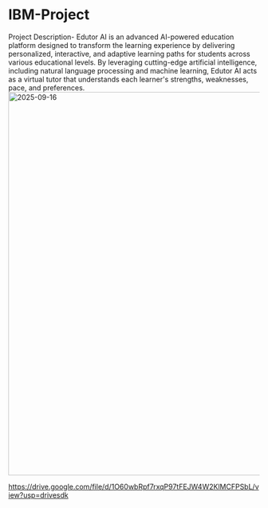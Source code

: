# IBM-Project
Project Description- 
 Edutor AI is an advanced AI-powered education platform designed to transform the learning experience by delivering personalized, interactive, and adaptive learning paths for students across various educational levels. By leveraging cutting-edge artificial intelligence, including natural language processing and machine learning, Edutor AI acts as a virtual tutor that understands each learner's strengths, weaknesses, pace, and preferences.
<img width="1366" height="768" alt="2025-09-16" src="https://github.com/user-attachments/assets/c5512ed1-cd3e-4f1a-a001-437518c9849a" />

https://drive.google.com/file/d/1O60wbRpf7rxqP97tFEJW4W2KlMCFPSbL/view?usp=drivesdk

